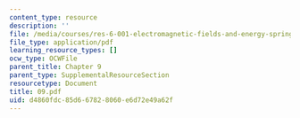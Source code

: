 ```yaml
---
content_type: resource
description: ''
file: /media/courses/res-6-001-electromagnetic-fields-and-energy-spring-2008/d4860fdc85d667828060e6d72e49a62f_09.pdf
file_type: application/pdf
learning_resource_types: []
ocw_type: OCWFile
parent_title: Chapter 9
parent_type: SupplementalResourceSection
resourcetype: Document
title: 09.pdf
uid: d4860fdc-85d6-6782-8060-e6d72e49a62f
---
```

